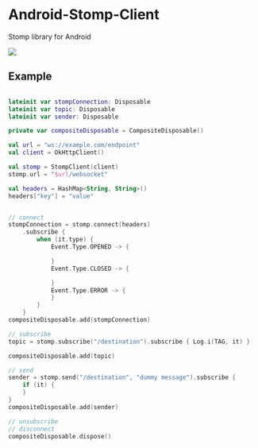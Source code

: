 # Android-Stomp-Client
Stomp library for Android

[![](https://jitpack.io/v/uasang01/Android-Stomp-Client.svg)](https://jitpack.io/#uasang01/Android-Stomp-Client)

## Example 

``` kotlin

lateinit var stompConnection: Disposable
lateinit var topic: Disposable
lateinit var sender: Disposable

private var compositeDisposable = CompositeDisposable()

val url = "ws://example.com/endpoint"
val client = OkHttpClient()

val stomp = StompClient(client)
stomp.url = "$url/websocket"

val headers = HashMap<String, String>()
headers["key"] = "value"


// connect
stompConnection = stomp.connect(headers)
    .subscribe {
        when (it.type) {
            Event.Type.OPENED -> {

            }
            Event.Type.CLOSED -> {

            }
            Event.Type.ERROR -> {
            }
        }
    }
compositeDisposable.add(stompConnection)

// subscribe
topic = stomp.subscribe("/destination").subscribe { Log.i(TAG, it) }

compositeDisposable.add(topic)

// send
sender = stomp.send("/destination", "dummy message").subscribe {
    if (it) {
    }
}
compositeDisposable.add(sender)

// unsubscribe
// disconnect
compositeDisposable.dispose()
     
```
